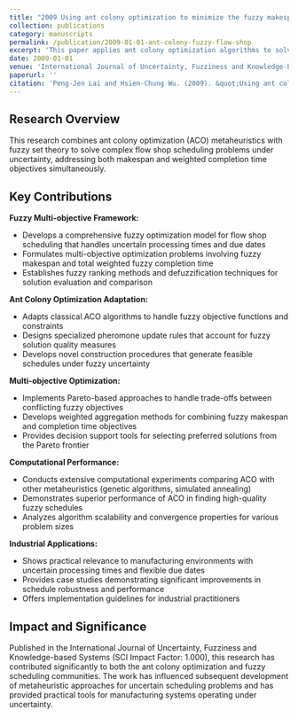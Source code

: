 ```yaml
---
title: "2009 Using ant colony optimization to minimize the fuzzy makespan and total weighted fuzzy completion time in flow shop scheduling problems"
collection: publications
category: manuscripts
permalink: /publication/2009-01-01-ant-colony-fuzzy-flow-shop
excerpt: 'This paper applies ant colony optimization algorithms to solve fuzzy flow shop scheduling problems with multiple objectives.'
date: 2009-01-01
venue: 'International Journal of Uncertainty, Fuzziness and Knowledge-based Systems'
paperurl: ''
citation: 'Peng-Jen Lai and Hsien-Chung Wu. (2009). &quot;Using ant colony optimization to minimize the fuzzy makespan and total weighted fuzzy completion time in flow shop scheduling problems.&quot; <i>International Journal of Uncertainty, Fuzziness and Knowledge-based Systems</i>. Vol. 17, No. 4, Pages 559-584.'
---
```


## Research Overview

This research combines ant colony optimization (ACO) metaheuristics with fuzzy set theory to solve complex flow shop scheduling problems under uncertainty, addressing both makespan and weighted completion time objectives simultaneously.

## Key Contributions

**Fuzzy Multi-objective Framework:**
- Develops a comprehensive fuzzy optimization model for flow shop scheduling that handles uncertain processing times and due dates
- Formulates multi-objective optimization problems involving fuzzy makespan and total weighted fuzzy completion time
- Establishes fuzzy ranking methods and defuzzification techniques for solution evaluation and comparison

**Ant Colony Optimization Adaptation:**
- Adapts classical ACO algorithms to handle fuzzy objective functions and constraints
- Designs specialized pheromone update rules that account for fuzzy solution quality measures
- Develops novel construction procedures that generate feasible schedules under fuzzy uncertainty

**Multi-objective Optimization:**
- Implements Pareto-based approaches to handle trade-offs between conflicting fuzzy objectives
- Develops weighted aggregation methods for combining fuzzy makespan and completion time objectives
- Provides decision support tools for selecting preferred solutions from the Pareto frontier

**Computational Performance:**
- Conducts extensive computational experiments comparing ACO with other metaheuristics (genetic algorithms, simulated annealing)
- Demonstrates superior performance of ACO in finding high-quality fuzzy schedules
- Analyzes algorithm scalability and convergence properties for various problem sizes

**Industrial Applications:**
- Shows practical relevance to manufacturing environments with uncertain processing times and flexible due dates
- Provides case studies demonstrating significant improvements in schedule robustness and performance
- Offers implementation guidelines for industrial practitioners

## Impact and Significance

Published in the International Journal of Uncertainty, Fuzziness and Knowledge-based Systems (SCI Impact Factor: 1.000), this research has contributed significantly to both the ant colony optimization and fuzzy scheduling communities. The work has influenced subsequent development of metaheuristic approaches for uncertain scheduling problems and has provided practical tools for manufacturing systems operating under uncertainty.
